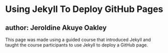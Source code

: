 # Using Jekyll To Deploy GitHub Pages
## author: Jeroldine Akuye Oakley

This page was made using a guided course that introduced Jekyll and taught the course participants to use Jekyll to deploy a GitHub page.
